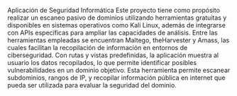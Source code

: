 Aplicación de Seguridad Informática
Este proyecto tiene como propósito realizar un escaneo pasivo de dominios utilizando herramientas gratuitas y disponibles en sistemas operativos como Kali Linux, 
además de integrarse con APIs específicas para ampliar las capacidades de análisis. Entre las herramientas empleadas se encuentran Maltego, theHarvester y Amass, 
las cuales facilitan la recopilación de información en entornos de ciberseguridad. Con rutas y vistas predefinidas, la aplicación muestra al usuario los datos recopilados, 
lo que permite identificar posibles vulnerabilidades en un dominio objetivo. Esta herramienta permite escanear subdominios, rangos de IP, y recopilar información pública en 
internet que pueda ser utilizada para evaluar la seguridad del dominio.
